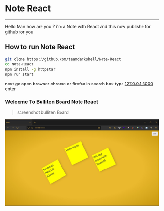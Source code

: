 # Note React

****

Hello Man how are you ? i'm a Note with React and this now publishe for github for you

## How to run Note React

```bash
git clone https://github.com/teamdarkshell/Note-React
cd Note-React
npm install -g httpstar
npm run start
```

next go open browser chrome or firefox in search box type [127.0.0.1:3000](http://127.0.0.1:3000) enter

### Welcome To Bulliten Board Note React

> screenshot bulliten Board

![screenshot](Screenshot%202021-12-12%20174457.jpg)
